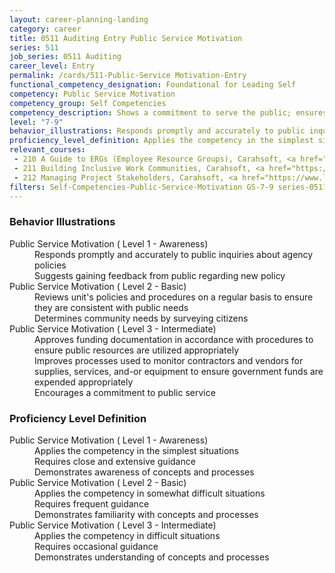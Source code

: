 ```yaml
---
layout: career-planning-landing
category: career
title: 0511 Auditing Entry Public Service Motivation
series: 511
job_series: 0511 Auditing
career_level: Entry
permalink: /cards/511-Public-Service Motivation-Entry
functional_competency_designation: Foundational for Leading Self
competency: Public Service Motivation
competency_group: Self Competencies
competency_description: Shows a commitment to serve the public; ensures that actions meet public needs; aligns organizational objectives and practices with public interests
level: "7-9"
behavior_illustrations: Responds promptly and accurately to public inquiries about agency policies ? Suggests gaining feedback from public regarding new policy ? Reviews unit's policies and procedures on a regular basis to ensure they are consistent with public needs ? Determines community needs by surveying citizens ? Approves funding documentation in accordance with procedures to ensure public resources are utilized appropriately ? Improves processes used to monitor contractors and vendors for supplies, services, and-or equipment to ensure government funds are expended appropriately ? Encourages a commitment to public service
proficiency_level_definition: Applies the competency in the simplest situations ? Requires close and extensive guidance ? Demonstrates awareness of concepts and processes ? Applies the competency in somewhat difficult situations ? Requires frequent guidance ? Demonstrates familiarity with concepts and processes ? Applies the competency in difficult situations ? Requires occasional guidance ? Demonstrates understanding of concepts and processes
relevant_courses: 
 - 210 A Guide to ERGs (Employee Resource Groups), Carahsoft, <a href="https://www.linkedin.com/learning/a-guide-to-ergs-employee-resource-groups">https://www.linkedin.com/learning/a-guide-to-ergs-employee-resource-groups</a>
 - 211 Building Inclusive Work Communities, Carahsoft, <a href="https://www.linkedin.com/learning/building-inclusive-work-communities">https://www.linkedin.com/learning/building-inclusive-work-communities</a>
 - 212 Managing Project Stakeholders, Carahsoft, <a href="https://www.linkedin.com/learning/managing-project-stakeholders-2">https://www.linkedin.com/learning/managing-project-stakeholders-2</a>
filters: Self-Competencies-Public-Service-Motivation GS-7-9 series-0511
---
```


<div class="desktop:grid-col-6 margin-y-205">
  <div class="border-top-05 bg-white padding-2 shadow-5 height-full members-hover border-1px border-gray-30 border-top-orange radius-lg">
    <h3>Behavior Illustrations</h3>
    <dl class="text-base"><dt>Public Service Motivation ( Level 1 - Awareness)</dt><dd>Responds promptly and accurately to public inquiries about agency policies </dd><dd> Suggests gaining feedback from public regarding new policy</dd><dt>Public Service Motivation ( Level 2 - Basic)</dt><dd>Reviews unit's policies and procedures on a regular basis to ensure they are consistent with public needs </dd><dd> Determines community needs by surveying citizens</dd><dt>Public Service Motivation ( Level 3 - Intermediate)</dt><dd>Approves funding documentation in accordance with procedures to ensure public resources are utilized appropriately </dd><dd> Improves processes used to monitor contractors and vendors for supplies, services, and-or equipment to ensure government funds are expended appropriately </dd><dd> Encourages a commitment to public service</dd></dl>
  </div>
</div>
<div class="desktop:grid-col-6 margin-y-205">
  <div class="border-top-05 bg-white padding-2 shadow-5 height-full members-hover border-1px border-gray-30 border-top-orange radius-lg">
    <h3>Proficiency Level Definition</h3>
    <dl class="text-base"><dt>Public Service Motivation ( Level 1 - Awareness)</dt><dd>Applies the competency in the simplest situations </dd><dd> Requires close and extensive guidance </dd><dd> Demonstrates awareness of concepts and processes</dd><dt>Public Service Motivation ( Level 2 - Basic)</dt><dd>Applies the competency in somewhat difficult situations </dd><dd> Requires frequent guidance </dd><dd> Demonstrates familiarity with concepts and processes</dd><dt>Public Service Motivation ( Level 3 - Intermediate)</dt><dd>Applies the competency in difficult situations </dd><dd> Requires occasional guidance </dd><dd> Demonstrates understanding of concepts and processes</dd></dl>
  </div>
</div>